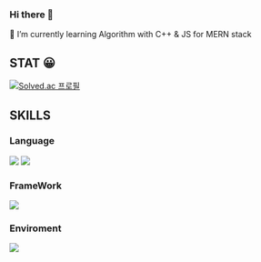 ### Hi there 👋

<!--
**Green-grape/Green-grape** is a ✨ _special_ ✨ repository because its `README.md` (this file) appears on your GitHub profile.

Here are some ideas to get you started:

- 🔭 I’m currently working on ...
- 🌱 I’m currently learning ...
- 👯 I’m looking to collaborate on ...
- 🤔 I’m looking for help with ...
- 💬 Ask me about ...
- 📫 How to reach me: ...
- 😄 Pronouns: ...
- ⚡ Fun fact: ...
-->

🌱 I’m currently learning Algorithm with C++ & JS for MERN stack

<h2>STAT 😀</h2>

[![Solved.ac
프로필](http://mazassumnida.wtf/api/v2/generate_badge?boj=yhkim137)](https://solved.ac/yhkim137)

<h2>SKILLS</h2>
  <h3>Language</h3>
  <p>
    <img src="https://img.shields.io/badge/C++-00599C.svg?&style=for-the-badge&logo=C++&logoColor=white">
    <img src="https://img.shields.io/badge/JavaScript-f7df1e.svg?&style=for-the-badge&logo=JavaScript&logoColor=white">
  </p>
  <h3>FrameWork</h3>
  <p>
    <img src="https://img.shields.io/badge/React-61DAFB.svg?&style=for-the-badge&logo=React&logoColor=white">
  </p>
  <h3>Enviroment</h3>
  <p>
    <img src="https://img.shields.io/badge/Node.js-339933.svg?&style=for-the-badge&logo=Node.js&logoColor=white">
  </p>

